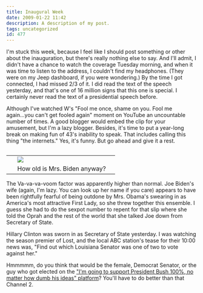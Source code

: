 ```yaml
---
title: Inaugural Week
date: 2009-01-22 11:42
description: A description of my post.
tags: uncategorized
id: 477
---
```

I'm stuck this week, because I feel like I should post something or other about the inauguration, but there's really nothing else to say.  And I'll admit, I didn't have a chance to watch the coverage Tuesday morning, and when it was time to listen to the address, I couldn't find my headphones.  (They were on my Jeep dashboard, if you were wondering.)  By the time I got connected, I had missed 2/3 of it.  I did read the text of the speech yesterday, and that's one of 16 million signs that this one is special.  I certainly never read the text of a presidential speech before.

Although I've watched W's "Fool me once, shame on you.  Fool me again...you can't get fooled again" moment on YouTube an uncountable number of times.  A good blogger would embed the clip for your amusement, but I'm a lazy blogger.  Besides, it's time to put a year-long break on making fun of 43's inability to speak.  That includes calling this thing "the internets."  Yes, it's funny.  But go ahead and give it a rest.
<span class="spanEndPreview">&nbsp;</span>
<table cellpadding="2" align="right"><tr><td width="5" rowspan="2"><spacer type="block" width="5" height="1"></td><td width="250" ><img src="/img/bideninboots.jpg"></td></tr><tr><td class="caption" width="250">How old is Mrs. Biden anyway?</td></tr></table>

The Va-va-va-voom factor was apparently higher than normal.  Joe Biden's wife (again, I'm lazy.  You can look up her name if you care) appears to have been rightfully fearful of being outdone by Mrs. Obama's swearing in as America's most attractive First Lady, so she threw together this ensemble.  I guess she had to do the sexpot number to repent for that slip where she told the Oprah and the rest of the world that she talked Joe down from Secretary of State.

Hillary Clinton was sworn in as Secretary of State yesterday.  I was watching the season premier of Lost, and the local ABC station's tease for their 10:00 news was, "Find out which Louisiana Senator was one of two to vote against her."

Hmmmmm, do you think that would be the female, Democrat Senator, or the guy who got elected on the <a href="http://theskinnyonbenny.com/blog2/archives/63">"I'm going to support President Bush 100%, no matter how dumb his ideas" platform</a>?  You'll have to do better than that Channel 2.